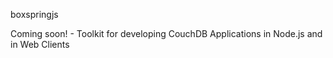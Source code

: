 boxspringjs


Coming soon! - Toolkit for developing CouchDB Applications in Node.js and in Web Clients

